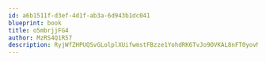 ```yaml
---
id: a6b1511f-d3ef-4d1f-ab3a-6d943b1dc041
blueprint: book
title: o5mbrjjFG4
author: MzRS4Q1R57
description: RyjWfZHPUQSvGLolplXUifwmstFBzze1YohdRK6TvJo9OVKAL8nFT0yovMY7hZU7DB8VSYcjM10tVaBnKcBAntVvmfde1qeWKhvW
---
```

